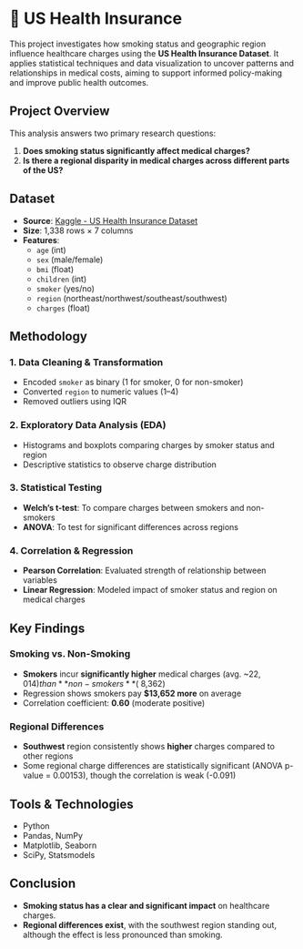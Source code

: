 # 🏥 US Health Insurance 

This project investigates how smoking status and geographic region influence healthcare charges using the **US Health Insurance Dataset**. It applies statistical techniques and data visualization to uncover patterns and relationships in medical costs, aiming to support informed policy-making and improve public health outcomes.

## Project Overview

This analysis answers two primary research questions:

1. **Does smoking status significantly affect medical charges?**
2. **Is there a regional disparity in medical charges across different parts of the US?**

## Dataset

- **Source**: [Kaggle - US Health Insurance Dataset](https://www.kaggle.com/datasets/teertha/ushealthinsurancedataset/data)
- **Size**: 1,338 rows × 7 columns
- **Features**:
  - `age` (int)
  - `sex` (male/female)
  - `bmi` (float)
  - `children` (int)
  - `smoker` (yes/no)
  - `region` (northeast/northwest/southeast/southwest)
  - `charges` (float)

## Methodology

### 1. Data Cleaning & Transformation
- Encoded `smoker` as binary (1 for smoker, 0 for non-smoker)
- Converted `region` to numeric values (1–4)
- Removed outliers using IQR

### 2. Exploratory Data Analysis (EDA)
- Histograms and boxplots comparing charges by smoker status and region
- Descriptive statistics to observe charge distribution

### 3. Statistical Testing
- **Welch’s t-test**: To compare charges between smokers and non-smokers
- **ANOVA**: To test for significant differences across regions

### 4. Correlation & Regression
- **Pearson Correlation**: Evaluated strength of relationship between variables
- **Linear Regression**: Modeled impact of smoker status and region on medical charges

## Key Findings

### Smoking vs. Non-Smoking
- **Smokers** incur **significantly higher** medical charges (avg. ~$22,014) than **non-smokers** (~$8,362)
- Regression shows smokers pay **$13,652 more** on average
- Correlation coefficient: **0.60** (moderate positive)

### Regional Differences
- **Southwest** region consistently shows **higher** charges compared to other regions
- Some regional charge differences are statistically significant (ANOVA p-value = 0.00153), though the correlation is weak (-0.091)

## Tools & Technologies
- Python
- Pandas, NumPy
- Matplotlib, Seaborn
- SciPy, Statsmodels

## Conclusion

- **Smoking status has a clear and significant impact** on healthcare charges.
- **Regional differences exist**, with the southwest region standing out, although the effect is less pronounced than smoking.
